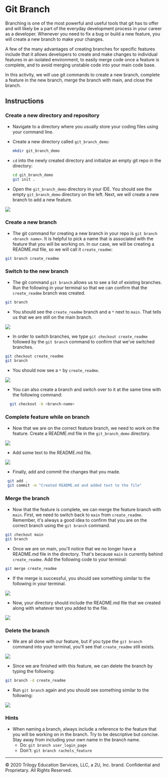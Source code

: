 # Git Branch

Branching is one of the most powerful and useful tools that git has to offer and will likely be a part of the everyday development process in your career as a developer. Whenever you need to fix a bug or build a new feature, you will create a new branch to make your changes.

A few of the many advantages of creating branches for specific features include that it allows developers to create and make changes to individual features in an isolated environment, to easily merge code once a feature is complete, and to avoid merging unstable code into your main code base. 

In this activity, we will use git commands to create a new branch, complete a feature in the new branch, merge the branch with main, and close the branch. 

## Instructions

### Create a new directory and repository

* Navigate to a directory where you usually store your coding files using your command line.

* Create a new directory called `git_branch_demo`:

  ```bash
  mkdir git_branch_demo
  ```

* `cd` into the newly created directory and initialize an empty git repo in the directory:

  ```bash
  cd git_branch_demo
  git init .
  ```
  
* Open the `git_branch_demo` directory in your IDE. You should see the empty `git_branch_demo` directory on the left. Next, we will create a new branch to add a new feature.

![](./images/New_Repo.png)

### Create a new branch

* The git command for creating a new branch in your repo is `git branch <branch name>`. It is helpful to pick a name that is associated with the feature that you will be working on. In our case, we will be creating a README.md file, so we will call it `create_readme`:

```bash
git branch create_readme
```

### Switch to the new branch

* The git command `git branch` allows us to see a list of existing branches. Run the following in your terminal so that we can confirm that the `create_readme` branch was created.

```bash
git branch
```

* You should see the `create_readme` branch and a `*` next to `main`. That tells us that we are still on the main branch.

![](./images/git_branch.png)


* In order to switch branches, we type `git checkout create_readme` followed by the `git branch` command to confirm that we've switched branches. 

```bash
git checkout create_readme
git branch
```

* You should now see a `*` by `create_readme`.

![](./images/switch_branch.png)


* You can also create a branch and switch over to it at the same time with the following command:

```bash
  git checkout -b <branch-name>
```

### Complete feature while on branch

* Now that we are on the correct feature branch, we need to work on the feature. Create a README.md file in the `git_branch_demo` directory.

![](./images/README.png)


* Add some text to the README.md file.

![](./images/Text.png)


* Finally, add and commit the changes that you made.

 ```bash
  git add .
  git commit -m "Created README.md and added text to the file"
  ```

### Merge the branch

* Now that the feature is complete, we can merge the feature branch with `main`. First, we need to switch back to `main` from `create_readme`. Remember, it's always a good idea to confirm that you are on the correct branch using the `git branch` command.

```bash
git checkout main
git branch
```
* Once we are on main, you'll notice that we no longer have a README.md file in the directory. That's because `main` is currently behind `create_readme`. Add the following code to your terminal:

```bash
git merge create_readme
```

* If the merge is successful, you should see something similar to the following in your terminal.

![](./images/merge.png)


* Now, your directory should include the README.md file that we created along with whatever text you added to the file.

![](./images/merge_success.png)

### Delete the branch

* We are all done with our feature, but if you type the `git branch` command into your terminal, you'll see that `create_readme` still exists.

![](./images/Still_exists.png)

* Since we are finished with this feature, we can delete the branch by typing the following:

```bash
git branch -d create_readme
```

* Run `git branch` again and you should see something similar to the following:

![](./images/branch_deleted.png)

### Hints

* When naming a branch, always include a reference to the feature that you will be working on in the branch. Try to be descriptive but concise. Stay away from including your own name in the branch name.
    * Do:   `git branch user_login_page`
    * Don't:   `git branch rachels_feature`


---

© 2020 Trilogy Education Services, LLC, a 2U, Inc. brand. Confidential and Proprietary. All Rights Reserved.